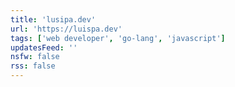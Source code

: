 ```yaml
---
title: 'lusipa.dev'
url: 'https://luispa.dev'
tags: ['web developer', 'go-lang', 'javascript']
updatesFeed: ''
nsfw: false
rss: false
---
```

